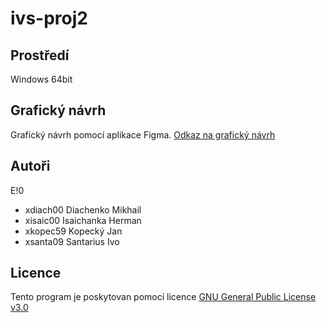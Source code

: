 # ivs-proj2

## Prostředí

Windows 64bit

## Grafický návrh

Grafický návrh pomocí aplikace Figma. [Odkaz na grafický návrh](https://www.figma.com/file/QsuSiE7n0Sk3i4KlSXbKEO/Calculator?node-id=0%3A1)

## Autoři

E!0
- xdiach00 Diachenko Mikhail
- xisaic00 Isaichanka Herman
- xkopec59 Kopecký Jan
- xsanta09 Santarius Ivo

## Licence

Tento program je poskytovan pomocí licence [GNU General Public License v3.0](LICENSE)
